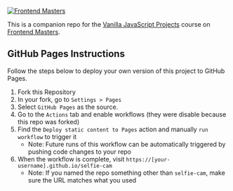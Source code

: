[![Frontend Masters](https://static.frontendmasters.com/assets/brand/logos/full.png)](https://frontendmasters.com)

This is a companion repo for the [Vanilla JavaScript Projects](https://frontendmasters.com/courses/javascript-projects/) course on [Frontend Masters](https://frontendmasters.com).

## GitHub Pages Instructions

Follow the steps below to deploy your own version of this project to GitHub Pages.

1) Fork this Repository
2) In your fork, go to `Settings > Pages`
3) Select `GitHub Pages` as the source. 
4) Go to the `Actions` tab and enable workflows (they were disable because this repo was forked)
5) Find the `Deploy static content to Pages` action and manually `run workflow` to trigger it
	- Note: Future runs of this workflow can be automatically triggered by pushing code changes to your repo
6) When the workflow is complete, visit `https://[your-username].github.io/selfie-cam`
	- Note: If you named the repo something other than `selfie-cam`, make sure the URL matches what you used